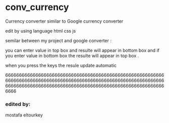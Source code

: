 # conv_currency
Currency converter similar to Google currency converter

edit by using language html css js

semilar between my project and google converter :

you can enter value in top box and resulte will appear in bottom box and if you enter value in bottom box the resulte will appear in top box .

when you press the keys the resule update automatic

6666666666666666666666666666666666666666666666666666666666666666666666666666666666666666666666666666666666666666666666666666666666666666666666666666666666666666666666666666666666


### edited by:
 mostafa eltourkey
